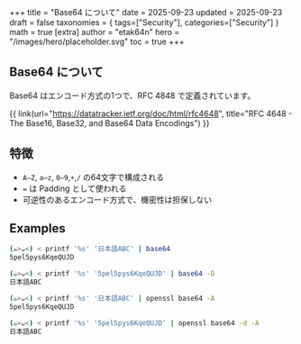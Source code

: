 +++
title = "Base64 について"
date = 2025-09-23
updated = 2025-09-23
draft = false
taxonomies = { tags=["Security"], categories=["Security"] }
math = true
[extra]
author = "etak64n"
hero = "/images/hero/placeholder.svg"
toc = true
+++

## Base64 について

Base64 はエンコード方式の1つで、RFC 4848 で定義されています。

{{ link(url="https://datatracker.ietf.org/doc/html/rfc4648", title="RFC 4648 - The Base16, Base32, and Base64 Data Encodings") }}

## 特徴
* `A–Z`, `a–z`, `0–9`,`+`,`/` の64文字で構成される
* `=` は Padding として使われる
* 可逆性のあるエンコード方式で、機密性は担保しない

## Examples

```sh
(๑>ᴗ<) < printf '%s' '日本語ABC' | base64
5pel5pys6KqeQUJD

(๑>ᴗ<) < printf '%s' '5pel5pys6KqeQUJD' | base64 -D
日本語ABC
```

```sh
(๑>ᴗ<) < printf '%s' '日本語ABC' | openssl base64 -A
5pel5pys6KqeQUJD

(๑>ᴗ<) < printf '%s' '5pel5pys6KqeQUJD' | openssl base64 -d -A
日本語ABC
```